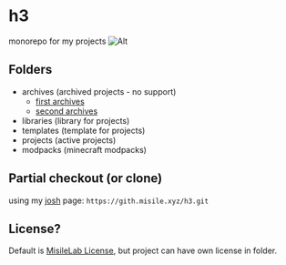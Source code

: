 # h3

monorepo for my projects
![Alt](https://repobeats.axiom.co/api/embed/8c9a655ff05333e4ec601ccfd436223510ef6b19.svg "Repobeats analytics image")

## Folders

- archives (archived projects - no support)
  - [first archives](https://github.com/misilelab/h3/commits/9b5fdfdbf22367ecf13ff3332eb74b9f49ff8e75)
  - [second archives](https://github.com/MisileLab/h3/tree/a13896cca09c5a93d9a98673e908a6e62df893c2)
- libraries (library for projects)
- templates (template for projects)
- projects (active projects)
- modpacks (minecraft modpacks)

## Partial checkout (or clone)

using my [josh](https://github.com/josh-project/josh) page: `https://gith.misile.xyz/h3.git`  

## License?

Default is [MisileLab License](LICENSE.md), but project can have own license in folder.
